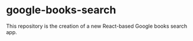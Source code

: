 # google-books-search
This repository is the creation of a new React-based Google books search app.  
